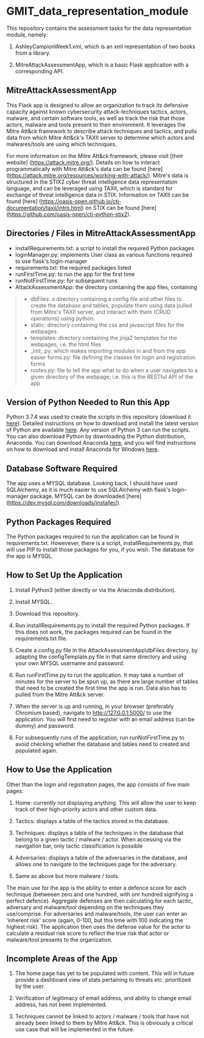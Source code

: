 # GMIT_data_representation_module

This repository contains the assessment tasks for the data representation module, namely:

1. AshleyCampionWeek1.xml, which is an xml representation of two books from a library.

2. MitreAttackAssessmentApp, which is a basic Flask application with a corresponding API.


## MitreAttackAssessmentApp

This Flask app is designed to allow an organization to track its defensive capacity against known cybersecurity attack-techniques tactics, actors, malware, and certain software tools, as well as track the risk that those actors, malware and tools present to their environment. It leverages the Mitre Att&ck framework to describe attack techniques and tactics, and pulls data from which Mitre Att&ck's TAXII server to determine which actors and malwares/tools are using which techniques.

For more information on the Mitre Att&ck framework, please visit [their website] (https://attack.mitre.org/). Details on how to interact programmatically with Mitre Att&ck's data can be found [here] (https://attack.mitre.org/resources/working-with-attack/). Mitre's data is structured in the STIX2 cyber threat intelligence data representation language, and can be leveraged using TAXII, which is standard for exchange of threat intelligence data in STIX. Information on TAXII can be found [here] (https://oasis-open.github.io/cti-documentation/taxii/intro.html) on STIX can be found [here] (https://github.com/oasis-open/cti-python-stix2).

## Directories / Files in MitreAttackAssessmentApp
* installRequirements.txt: a script to install the required Python packages
* loginManager.py: implements User class as various functions required to use flask's login-manager
* requirements.txt: the required packages listed
* runFirstTime.py: to run the app for the first time
* runNotFirstTime.py: for subsequent runs
* AttackAssessmentApp: the directory containing the app files, containing
> * dbFiles: a directory containing a config file and other files to create the database and tables, populate them using data pulled from Mitre's TAXII server, and interact with them (CRUD operations) using python.
> * static: directory containing the css and javascript files for the webpages
> * templates: directory containing the jinja2 templates for the webpages, i.e. the html files
> * \__init\__.py: which makes importing modules in and from the app easier
> forms.py: file defining the classes for login and registration forms
> * routes.py: file to tell the app what to do when a user navigates to a given directory of the webpage, i.e. this is the RESTful API of the app



## Version of Python Needed to Run this App
Python 3.7.4 was used to create the scripts in this repository (download it [here](https://www.python.org/downloads/)). Detailed instructions on how to download and install the latest version of Python are available [here](https://realpython.com/installing-python/). Any version of Python 3 can run the scripts. You can also download Python by downloading the Python distribution, Anaconda. You can download Anaconda [here](https://www.anaconda.com/distribution/), and you will find instructions on how to download and install Anaconda for Windows [here](https://docs.anaconda.com/anaconda/install/windows/).

## Database Software Required
The app uses a MYSQL database. Looking back, I should have used SQLAlchemy, as it is much easier to use SQLAlchemy with flask's login-manager package. MYSQL can be downloaded [here] (https://dev.mysql.com/downloads/installer/).


## Python Packages Required
The Python packages required to run the application can be found in requirements.txt. Howevever, there is a script, installRequirements.py, that will use PIP to install those packages for you, if you wish. The database for the app is MYSQL.


## How to Set Up the Application

1. Install Python3 (either directly or via the Anaconda distribution).

2. Install MYSQL.

3. Download this repository.

4. Run installRequirements.py to install the required Python packages. If this does not work, the packages required can be found in the requirements.txt file.

5. Create a config.py file in the AttackAssessmentApp\dbFiles directory, by adapting the configTemplate.py file in that same directory and using your own MYSQL username and password.

6. Run runFirstTime.py to run the application. It may take a number of minutes for the server to be spun up, as there are large number of tables that need to be created the first time the app is run. Data also has to pulled from the Mitre Att&ck server.

7. When the server is up and running, in your browser (preferably Chromium based), navigate to http://127.0.0.1:5000/ to use the application. You will first need to register with an email address (can be dummy) and password.

8. For subsequently runs of the application, run runNotFirstTime.py to avoid checking whether the database and tables need to created and populated again.


## How to Use the Application

Other than the login and registration pages, the app consists of five main pages:

1. Home: currently not displaying anything. This will allow the user to keep track of their high-priority actors and other custom data.

2. Tactics: displays a table of the tactics stored in the database.

3. Techniques: displays a table of the techniques in the database that belong to a given tactic / malware / actor. When accessing via the navigation bar, only tactic classification is possible

4. Adversaries: displays a table of the adversaries in the database, and allows one to navigate to the techniques page for the adversary.

5. Same as above but more malware / tools.

The main use for the app is the ability to enter a defence score for each technique (betweeen zero and one hundred, with onr hundred signifying a perfect defence). Aggregate defenses are then calculating for each tactic, adversary and malware/tool depending on the techniques they use/comprise. For adversaries and malware/tools, the user can enter an 'inherent risk' score (again, 0-100, but this time with 100 indicating the highest risk). The application then uses the defense value for the actor to calculate a residual risk score to reflect the true risk that actor or malware/tool presents to the organization.


## Incomplete Areas of the App

1. The home page has yet to be populated with content. This will in future provide a dashboard view of stats pertaining to threats etc. prioritized by the user.

2. Verification of legitimacy of email address, and ability to change email address, has not been implemented.

3. Techniques cannot be linked to actors / malware / tools that have not already been linked to them by Mitre Att&ck. This is obviously a critical use case that will be implemented in the future.
